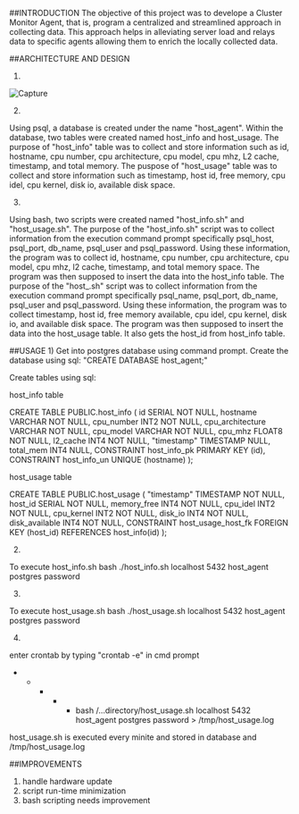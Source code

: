 ##INTRODUCTION
The objective of this project was to develope a Cluster Monitor Agent, that is, program a centralized and streamlined approach in collecting data. This approach helps in alleviating server load and relays data to specific agents allowing them to enrich the locally collected data.


##ARCHITECTURE AND DESIGN

1) 
![Capture](https://user-images.githubusercontent.com/51927842/60114751-75b5df80-9742-11e9-9ca9-aa9ba468b395.JPG)

2) 
Using psql, a database is created under the name "host_agent". Within the database, two tables were created named host_info and host_usage.
The purpose of "host_info" table was to collect and store information such as id, hostname, cpu number, cpu architecture, cpu model, cpu mhz, L2 cache, timestamp, and total memory.
The puspose of "host_usage" table was to collect and store information such as timestamp, host id, free memory, cpu idel, cpu kernel, disk io, available disk space.

3)
Using bash, two scripts were created named "host_info.sh" and "host_usage.sh".
The purpose of the "host_info.sh" script was to  collect information from the execution command prompt specifically psql_host, psql_port, db_name, psql_user and psql_password. Using these information, the program was to collect id, hostname, cpu number, cpu architecture, cpu model, cpu mhz, l2 cache, timestamp, and total memory space. The program was then supposed to insert the data into the host_info table.
The purpose of the "host_.sh" script was to  collect information from the execution command prompt specifically psql_name, psql_port, db_name, psql_user and psql_password. Using these information, the program was to collect timestamp, host id, free memory available, cpu idel, cpu kernel, disk io, and available disk space. The program was then supposed to insert the data into the host_usage table. It also gets the host_id from host_info table.


##USAGE
1)
Get into postgres database using command prompt. 
Create the database using sql:
"CREATE DATABASE host_agent;"

Create tables using sql:

host_info table

CREATE TABLE PUBLIC.host_info 
(
id	SERIAL NOT NULL,
hostname	VARCHAR NOT NULL,
cpu_number	INT2 NOT NULL,
cpu_architecture	VARCHAR NOT NULL,
cpu_model	VARCHAR NOT NULL,
cpu_mhz	FLOAT8 NOT NULL,
l2_cache	INT4 NOT NULL,
"timestamp"	TIMESTAMP NULL,
total_mem	INT4 NULL,
CONSTRAINT host_info_pk PRIMARY KEY (id),
CONSTRAINT host_info_un UNIQUE (hostname)
);


host_usage table

CREATE TABLE PUBLIC.host_usage
(
"timestamp"	TIMESTAMP NOT NULL,
host_id	SERIAL NOT NULL,
memory_free	INT4 NOT NULL,
cpu_idel	INT2 NOT NULL,
cpu_kernel	INT2 NOT NULL,
disk_io	INT4 NOT NULL,
disk_available	INT4 NOT NULL,
CONSTRAINT host_usage_host_fk FOREIGN KEY (host_id) REFERENCES host_info(id)
);


2)
To execute host_info.sh
bash ./host_info.sh localhost 5432 host_agent postgres password

3)
To execute host_usage.sh
bash ./host_usage.sh localhost 5432 host_agent postgres password

4)
enter crontab by typing "crontab -e" in cmd prompt
* * * * * bash /...directory/host_usage.sh localhost 5432 host_agent postgres password > /tmp/host_usage.log

host_usage.sh is executed every minite and stored in database and /tmp/host_usage.log


##IMPROVEMENTS 
1) handle hardware update
2) script run-time minimization
3) bash scripting needs improvement
